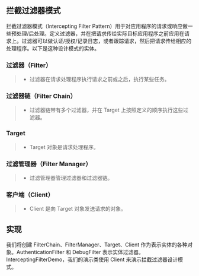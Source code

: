 ## 拦截过滤器模式
拦截过滤器模式（Intercepting Filter Pattern）用于对应用程序的请求或响应做一些预处理/后处理。定义过滤器，并在把请求传给实际目标应用程序之前应用在请求上。过滤器可以做认证/授权/记录日志，或者跟踪请求，然后把请求传给相应的处理程序。以下是这种设计模式的实体。

### 过滤器（Filter）
>* 过滤器在请求处理程序执行请求之前或之后，执行某些任务。
### 过滤器链（Filter Chain） 
>* 过滤器链带有多个过滤器，并在 Target 上按照定义的顺序执行这些过滤器。
### Target 
>* Target 对象是请求处理程序。
### 过滤管理器（Filter Manager）
>* 过滤管理器管理过滤器和过滤器链。
### 客户端（Client） 
>* Client 是向 Target 对象发送请求的对象。

##  实现
我们将创建 FilterChain、FilterManager、Target、Client 作为表示实体的各种对象。AuthenticationFilter 和 DebugFilter 表示实体过滤器。
InterceptingFilterDemo，我们的演示类使用 Client 来演示拦截过滤器设计模式。